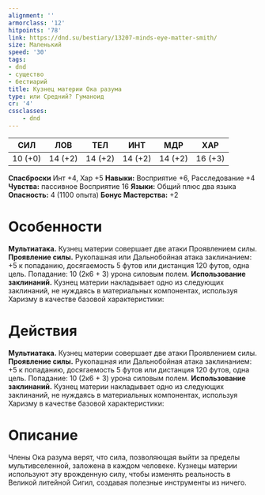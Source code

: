 ```yaml
---
alignment: ''
armorclass: '12'
hitpoints: '78'
link: https://dnd.su/bestiary/13207-minds-eye-matter-smith/
size: Маленький
speed: '30'
tags:
- dnd
- существо
- бестиарий
title: Кузнец материи Ока разума
type: или Средний? Гуманоид
cr: '4'
cssclasses:
    - dnd
---
```



| СИЛ | ЛОВ | ТЕЛ | ИНТ | МДР | ХАР |
|---|---|---|---|---|---|
| 10 (+0) | 14 (+2) | 14 (+2) | 14 (+2) | 14 (+2) | 16 (+3) |
**Спасброски** Инт +4, Хар +5
**Навыки:** Восприятие +6, Расследование +4
**Чувства:** пассивное Восприятие 16
**Языки:** Общий плюс два языка
**Опасность:** 4 (1100 опыта)
**Бонус Мастерства:** +2


# Особенности
**Мультиатака.** Кузнец материи совершает две атаки Проявлением силы.
**Проявление силы.** Рукопашная или Дальнобойная атака заклинанием: +5 к попаданию, досягаемость 5 футов или дистанция 120 футов, одна цель. Попадание: 10 (2к6 + 3) урона силовым полем.
**Использование заклинаний.** Кузнец материи накладывает одно из следующих заклинаний, не нуждаясь в материальных компонентах, используя Харизму в качестве базовой характеристики:


# Действия
**Мультиатака.** Кузнец материи совершает две атаки Проявлением силы.
**Проявление силы.** Рукопашная или Дальнобойная атака заклинанием: +5 к попаданию, досягаемость 5 футов или дистанция 120 футов, одна цель. Попадание: 10 (2к6 + 3) урона силовым полем.
**Использование заклинаний.** Кузнец материи накладывает одно из следующих заклинаний, не нуждаясь в материальных компонентах, используя Харизму в качестве базовой характеристики:


# Описание
Члены Ока разума верят, что сила, позволяющая выйти за пределы мультивселенной, заложена в каждом человеке. Кузнецы материи используют эту врожденную силу, чтобы изменять реальность в Великой литейной Сигил, создавая полезные инструменты из ничего.